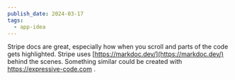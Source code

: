 ```yaml
---
publish_date: 2024-03-17
tags:
  - app-idea
---
```


Stripe docs are great, especially how when you scroll and parts of the code gets highlighted. Stripe uses [https://markdoc.dev/](https://markdoc.dev/) behind the scenes. Something similar could be created with https://expressive-code.com . 